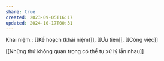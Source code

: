 ```yaml
---
share: true
created: 2023-09-05T16:17
updated: 2024-10-17T00:31
---
```

Khái niệm:: [[Kế hoạch (khái niệm)]], [[Ưu tiên]], [[Công việc]]

[[Những thứ không quan trọng có thể tự xử lý lẫn nhau]]